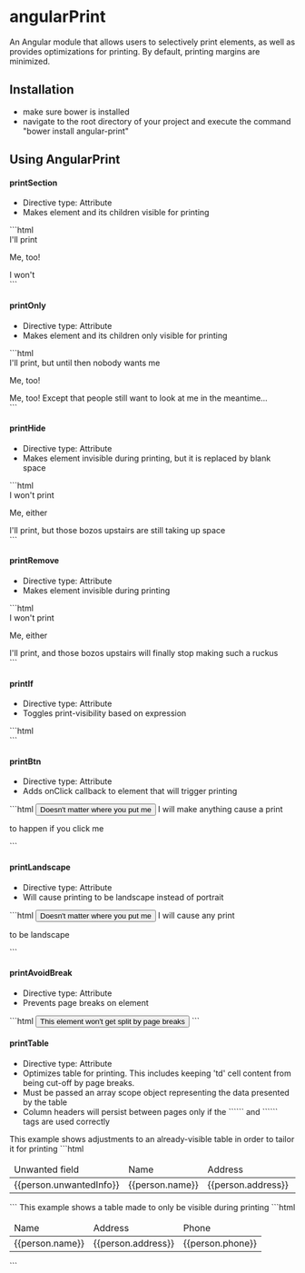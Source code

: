 # angularPrint
An Angular module that allows users to selectively print elements, as well as provides optimizations for printing. By default, printing margins are minimized.

<h2>Installation</h2>
<ul>
  <li>make sure bower is installed</li>
  <li>navigate to the root directory of your project and execute the command "bower install angular-print"</li>
</ul>

<h2>Using AngularPrint</h2>
<h4>printSection</h4>
  <ul>
    <li>Directive type: Attribute</li>
    <li>Makes element and its children visible for printing</li>
  </ul>
  ```html
  <div>
      <div print-section>
        I'll print
        <p>Me, too!</p>
      </div>
      <div>I won't</div>
  </div>
  ```
<h4>printOnly</h4>
  <ul>
    <li>Directive type: Attribute</li>
    <li>Makes element and its children only visible for printing</li>
  </ul>
  ```html
  <div print-section>
      <div print-only>
        I'll print, but until then nobody wants me
        <p>Me, too!</p>
      </div>
      <div>Me, too! Except that people still want to look at me in the meantime...</div>
  </div>
  ```
<h4>printHide</h4>
  <ul>
    <li>Directive type: Attribute</li>
    <li>Makes element invisible during printing, but it is replaced by blank space</li>
  </ul>
  ```html
  <div print-section>
      <div print-hide>
        I won't print
        <p>Me, either</p>
      </div>
      <div>I'll print, but those bozos upstairs are still taking up space</div>
  </div>
  ```
<h4>printRemove</h4>
  <ul>
    <li>Directive type: Attribute</li>
    <li>Makes element invisible during printing</li>
  </ul>
  ```html
  <div print-section>
      <div print-remove>
        I won't print
        <p>Me, either</p>
      </div>
      <div>I'll print, and those bozos upstairs will finally stop making such a ruckus</div>
  </div>
  ```
<h4>printIf</h4>
  <ul>
    <li>Directive type: Attribute</li>
    <li>Toggles print-visibility based on expression</li>
  </ul>
  ```html
  <!--Pigs do not yet fly, so this div, despite having print-section, will not print-->
  <div print-section print-if="pigsFly"></div>
  <!--Sam IS the best, so this div will print, despite not having print-section-->
  <div print-if="samIsTheBest"></div>
  ```
<h4>printBtn</h4>
  <ul>
    <li>Directive type: Attribute</li>
    <li>Adds onClick callback to element that will trigger printing</li>
  </ul>
  ```html
  <button print-btn>Doesn't matter where you put me</button>
  <span print-btn>I will make anything cause a print</span>
  <p print-btn>to happen if you click me</p>
  ```
<h4>printLandscape</h4>
  <ul>
    <li>Directive type: Attribute</li>
    <li>Will cause printing to be landscape instead of portrait</li>
  </ul>
  ```html
  <button print-landscape>Doesn't matter where you put me</button>
  <span print-landscape>I will cause any print</span>
  <p print-landscape>to be landscape</p>
  ```
  <h4>printAvoidBreak</h4>
  <ul>
    <li>Directive type: Attribute</li>
    <li>Prevents page breaks on element</li>
  </ul>
  ```html
  <button print-avoid-break>This element won't get split by page breaks</button>
  ```
<h4>printTable</h4>
  <ul>
    <li>Directive type: Attribute</li>
    <li>Optimizes table for printing. This includes keeping 'td' cell content from being cut-off by page breaks.</li>
    <li>Must be passed an array scope object representing the data presented by the table</li>
    <li>Column headers will persist between pages only if the ```<thead>``` and ```<tbody>``` tags are used correctly</li>
  </ul>
  This example shows adjustments to an already-visible table in order to tailor it for printing
  ```html
  <table print-table="people">
    <thead>
      <tr>
        <td print-remove>Unwanted field</td>
        <td>Name</td>
        <td>Address</td>
        <td>Phone</td>
      </tr>
    </thead>
    <tbody>
      <tr ng-repeat="person in people">
        <td print-remove>{{person.unwantedInfo}}</td>
        <td>{{person.name}}</td>
        <td>{{person.address}}</td>
        <td>{{person.phone}}</td>
      </tr>
    </tbody>
  </table>      
  ```
  This example shows a table made to only be visible during printing
  ```html
  <table print-table="people" print-only>
    <thead>
      <tr>
        <td>Name</td>
        <td>Address</td>
        <td>Phone</td>
      </tr>
    </thead>
    <tbody>
      <tr ng-repeat="person in people">
        <td>{{person.name}}</td>
        <td>{{person.address}}</td>
        <td>{{person.phone}}</td>
      </tr>
    </tbody>
  </table>      
  ```
